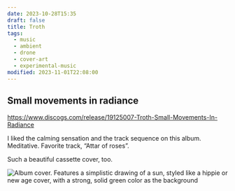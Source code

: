 ```yaml
---
date: 2023-10-28T15:35
draft: false
title: Troth
tags:
  - music
  - ambient
  - drone
  - cover-art
  - experimental-music
modified: 2023-11-01T22:08:00
---
```


## Small movements in radiance

https://www.discogs.com/release/19125007-Troth-Small-Movements-In-Radiance

I liked the calming sensation and the track sequence on this album. Meditative. Favorite track, “Attar of roses”.

Such a beautiful cassette cover, too.

![Album cover. Features a simplistic drawing of a sun, styled like a hippie or new age cover, with a strong, solid green color as the background](../attachment/image/troth-1698503856431.jpeg)